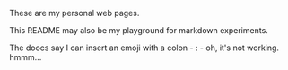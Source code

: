 These are my personal web pages.

This README may also be my playground for markdown experiments.

The doocs say I can insert an emoji with a colon - : - oh, it's not working. hmmm...

